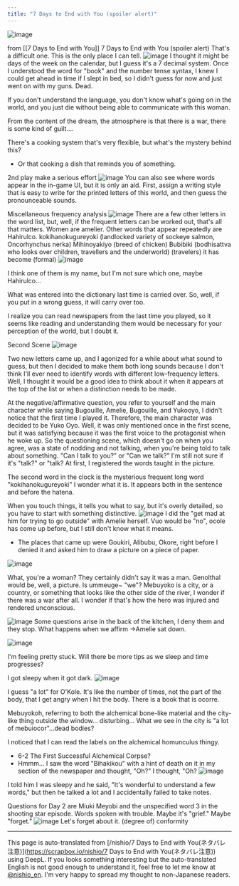 ```yaml
---
title: "7 Days to End with You (spoiler alert)"
---
```


![image](https://gyazo.com/942897722fc7b4b953856dc56d0df92d/thumb/1000)

from [[7 Days to End with You]]
7 Days to End with You (spoiler alert)
That's a difficult one. This is the only place I can tell.
![image](https://gyazo.com/8386fa86060e2bb0118684ef8fbabcd9/thumb/1000)
I thought it might be days of the week on the calendar, but I guess it's a 7 decimal system.
Once I understood the word for "book" and the number tense syntax, I knew I could get ahead in time if I slept in bed, so I didn't guess for now and just went on with my guns.
Dead.

If you don't understand the language, you don't know what's going on in the world, and you just die without being able to communicate with this woman.

From the content of the dream, the atmosphere is that there is a war, there is some kind of guilt....

There's a cooking system that's very flexible, but what's the mystery behind this?
- Or that cooking a dish that reminds you of something.

2nd play
make a serious effort
![image](https://gyazo.com/c5ac507075a09c9089aa556b6fe04e6f/thumb/1000)
You can also see where words appear in the in-game UI, but it is only an aid.
First, assign a writing style that is easy to write for the printed letters of this world, and then guess the pronounceable sounds.

Miscellaneous frequency analysis
![image](https://gyazo.com/53eb93ed7c8a1e032c2c0b63670a9a5d/thumb/1000)
There are a few other letters in the word list, but, well, if the frequent letters can be worked out, that's all that matters.
Women are amelier.
Other words that appear repeatedly are
Hahirulco.
kokihanokugureyoki (landlocked variety of sockeye salmon, Oncorhynchus nerka)
Mihinoyakiyo (breed of chicken)
Bubibiki (bodhisattva who looks over children, travellers and the underworld) (travelers)
it has become (formal)
![image](https://gyazo.com/e68e12a68381757c80fb9e251a613ec8/thumb/1000)

I think one of them is my name, but I'm not sure which one, maybe Hahirulco...

What was entered into the dictionary last time is carried over.
So, well, if you put in a wrong guess, it will carry over too.

I realize you can read newspapers from the last time you played, so it seems like reading and understanding them would be necessary for your perception of the world, but I doubt it.

Second Scene
![image](https://gyazo.com/ed003c356c0cb4858cd6ba8313a52625/thumb/1000)

Two new letters came up, and I agonized for a while about what sound to guess, but then I decided to make them both long sounds because I don't think I'll ever need to identify words with different low-frequency letters.
Well, I thought it would be a good idea to think about it when it appears at the top of the list or when a distinction needs to be made.

At the negative/affirmative question, you refer to yourself and the main character while saying Bugouille, Amelie, Bugouille, and Yukooyo, I didn't notice that the first time I played it.
Therefore, the main character was decided to be Yuko Oyo.
Well, it was only mentioned once in the first scene, but it was satisfying because it was the first voice to the protagonist when he woke up.
So the questioning scene, which doesn't go on when you agree, was a state of nodding and not talking, when you're being told to talk about something.
"Can I talk to you?" or "Can we talk?" I'm still not sure if it's "talk?" or "talk?
At first, I registered the words taught in the picture.

The second word in the clock is the mysterious frequent long word "kokihanokugureyoki" I wonder what it is. It appears both in the sentence and before the hatena.

When you touch things, it tells you what to say, but it's overly detailed, so you have to start with something distinctive.
![image](https://gyazo.com/0d50e1e74365f23d60287dcfaff4dbd8/thumb/1000)
I did the "get mad at him for trying to go outside" with Amelie herself.
Vuo would be "no", ocole has come up before, but I still don't know what it means.
- The places that came up were Goukiri, Alibubu, Okore, right before I denied it and asked him to draw a picture on a piece of paper.

![image](https://gyazo.com/467b6a2405e3b40654cf7fbd38069c4e/thumb/1000)

What, you're a woman?
They certainly didn't say it was a man.
Genolthal would be, well, a picture.
Is ummeuge~ "we"?
Mebuyoko is a city, or a country, or something that looks like the other side of the river, I wonder if there was a war after all.
I wonder if that's how the hero was injured and rendered unconscious.

![image](https://gyazo.com/e1e41b7ecd050fa6e9941bb07b83333f/thumb/1000)
Some questions arise in the back of the kitchen, I deny them and they stop.
What happens when we affirm
→Amelie sat down.

![image](https://gyazo.com/335e6c084d9805e0a2127e70df5a954a/thumb/1000)

I'm feeling pretty stuck.
Will there be more tips as we sleep and time progresses?

I got sleepy when it got dark.
![image](https://gyazo.com/fe0262535925cb18ac045fdebc5d4e00/thumb/1000)


I guess "a lot" for O'Kole.
It's like the number of times, not the part of the body, that I get angry when I hit the body. There is a book that is ocorre.

Mebuyokoh, referring to both the alchemical bone-like material and the city-like thing outside the window... disturbing...
What we see in the city is "a lot of mebuiocor"...dead bodies?

I noticed that I can read the labels on the alchemical homunculus thingy.
- 6-2 The First Successful Alchemical Corpse?
- Hmmm... I saw the word "Bihakikou" with a hint of death on it in my section of the newspaper and thought, "Oh?" I thought, "Oh?
![image](https://gyazo.com/fc03f9575b37959f8c77b0d4d5c7ad8c/thumb/1000)


I told him I was sleepy and he said, "It's wonderful to understand a few words," but then he talked a lot and I accidentally failed to take notes.

Questions for Day 2 are Miuki Meyobi and the unspecified word 3 in the shooting star episode.
Words spoken with trouble.
Maybe it's "grief." Maybe "forget."
![image](https://gyazo.com/800f504da80905d876082dabf632c84c/thumb/1000)
Let's forget about it.
(degree of) conformity




---
This page is auto-translated from [/nishio/7 Days to End with You(ネタバレ注意)](https://scrapbox.io/nishio/7 Days to End with You(ネタバレ注意)) using DeepL. If you looks something interesting but the auto-translated English is not good enough to understand it, feel free to let me know at [@nishio_en](https://twitter.com/nishio_en). I'm very happy to spread my thought to non-Japanese readers.